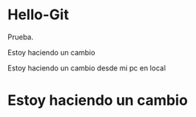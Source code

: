# Hello-Git

Prueba.


Estoy haciendo un cambio

Estoy haciendo un cambio desde mi pc en local

# Estoy haciendo un cambio
